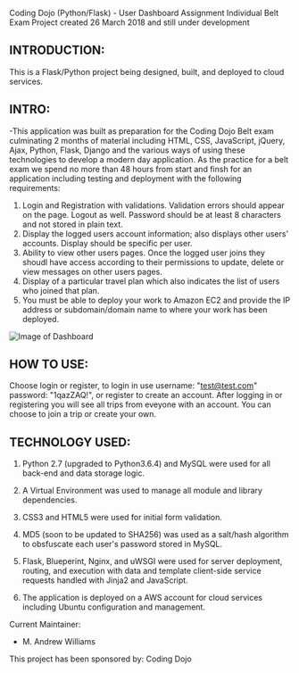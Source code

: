 Coding Dojo (Python/Flask) - User Dashboard Assignment
Individual Belt Exam Project created 26 March 2018 and still under development

INTRODUCTION:
--------------------
This is a Flask/Python project being designed, built, and deployed to cloud services.

INTRO:
--------------------

-This application was built as preparation for the Coding Dojo Belt exam culminating 2 months of material including HTML, CSS, JavaScript, 
jQuery, Ajax, Python, Flask, Django and the various ways of using these technologies to develop a modern day application.  As the 
practice for a belt exam we spend no more than 48 hours from start and finsh for an application including testing and deployment with the following requirements:

1. Login and Registration with validations. Validation errors should appear on the page. Logout as well. Password should be at least 8 characters and not stored in plain text.
2. Display the logged users account information; also displays other users' accounts. Display should be specific per user.
3. Ability to view other users pages. Once the logged user joins they shoudl have access according to their permissions to update, delete or view messages on other users pages.
4. Display of a particular travel plan which also indicates the list of users who joined that plan.
5. You must be able to deploy your work to Amazon EC2 and provide the IP address or subdomain/domain name to where your work has been deployed.

![Image of Dashboard](http://mawfia.com/documents/user_dashboard.jpg)


HOW TO USE:
---------------------
Choose login or register, to login in use username: "test@test.com" password: "1qazZAQ!", or register to create an account.  After logging in or registering you will see all trips from eveyone with an account.  You can choose to join a trip or create your own.


TECHNOLOGY USED:
-----------------
1.  Python 2.7 (upgraded to Python3.6.4) and MySQL were used for all back-end and data storage logic.

2.  A Virtual Environment was used to manage all module and library dependencies.

3.  CSS3 and HTML5 were used for initial form validation.

4.  MD5 (soon to be updated to SHA256) was used as a salt/hash algorithm to obsfuscate each user's password stored in MySQL.

5.  Flask, Blueperint, Nginx, and uWSGI were used for server deployment, routing, and execution with data and template client-side service requests handled with Jinja2 and JavaScript.

6.  The application is deployed on a AWS account for cloud services including Ubuntu configuration and management.

Current Maintainer:
 * M. Andrew Williams

This project has been sponsored by:
Coding Dojo

